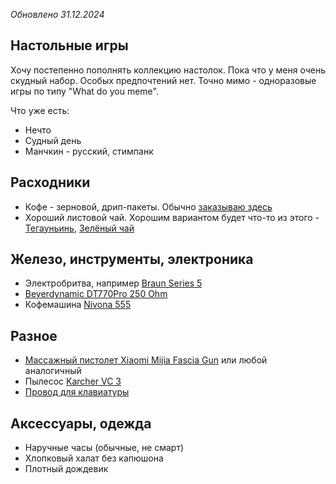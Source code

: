 *Обновлено 31.12.2024*

## Настольные игры
Хочу постепенно пополнять коллекцию настолок. Пока что у меня очень скудный набор. Особых предпочтений нет. Точно мимо - одноразовые игры по типу "What do you meme".

Что уже есть:
- Нечто
- Судный день
- Манчкин - русский, стимпанк

## Расходники

- Кофе - зерновой, дрип-пакеты. Обычно [заказываю здесь](https://shop.tastycoffee.ru/)
- Хороший листовой чай. Хорошим вариантом будет что-то из этого - [Тегауньинь](https://artoftea.ru/oolong/svetlye/ulun-teguanin/), [Зелёный чай](https://artoftea.ru/greentea/)

## Железо, инструменты, электроника

- Электробритва, например [Braun Series 5](https://market.yandex.ru/cc/1X4Cwmh)
- [Beyerdynamic DT770Pro 250 Ohm](https://market.yandex.ru/cc/m3dp0T9)
- Кофемашина [Nivona 555](https://www.dns-shop.ru/product/1a74ccf5b5d0ed20/kofemasina-avtomaticeskaa-nivona-caferomatica-nicr-555-seryj/)

## Разное

- [Массажный пистолет Xiaomi Mijia Fascia Gun](https://market.yandex.ru/cc/IRAYL7I) или любой аналогичный
- Пылесос [Karcher VC 3](https://market.yandex.ru/cc/9abpzF7)
- [Провод для клавиатуры](https://ozon.ru/t/rLOEGK4)

## Аксессуары, одежда

- Наручные часы (обычные, не смарт)
- Хлопковый халат без капюшона
- Плотный дождевик

